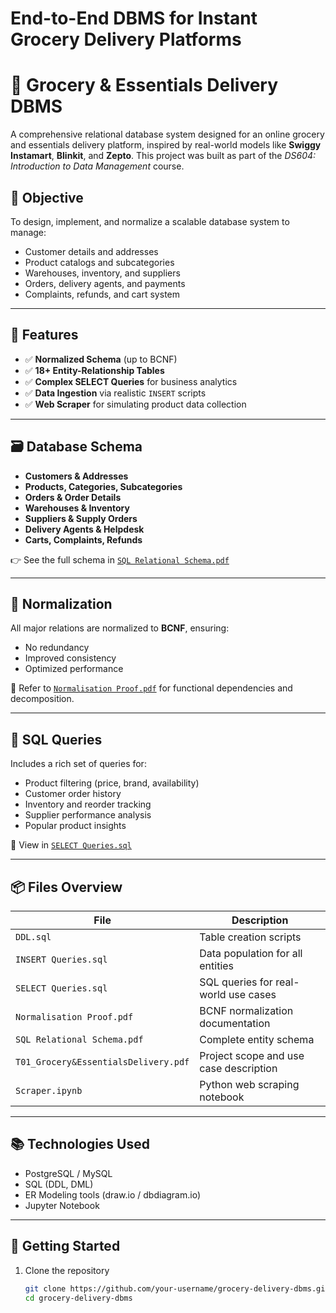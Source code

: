 # End-to-End DBMS for Instant Grocery Delivery Platforms

# 🛒 Grocery & Essentials Delivery DBMS

A comprehensive relational database system designed for an online grocery and essentials delivery platform, inspired by real-world models like **Swiggy Instamart**, **Blinkit**, and **Zepto**. This project was built as part of the *DS604: Introduction to Data Management* course.

## 📌 Objective

To design, implement, and normalize a scalable database system to manage:
- Customer details and addresses
- Product catalogs and subcategories
- Warehouses, inventory, and suppliers
- Orders, delivery agents, and payments
- Complaints, refunds, and cart system

---

## 📁 Features

- ✅ **Normalized Schema** (up to BCNF)
- ✅ **18+ Entity-Relationship Tables**
- ✅ **Complex SELECT Queries** for business analytics
- ✅ **Data Ingestion** via realistic `INSERT` scripts
- ✅ **Web Scraper** for simulating product data collection

---

## 🗃️ Database Schema

- **Customers & Addresses**
- **Products, Categories, Subcategories**
- **Orders & Order Details**
- **Warehouses & Inventory**
- **Suppliers & Supply Orders**
- **Delivery Agents & Helpdesk**
- **Carts, Complaints, Refunds**

👉 See the full schema in [`SQL Relational Schema.pdf`](./SQL%20Relational%20Schema.pdf)

---

## 🧠 Normalization

All major relations are normalized to **BCNF**, ensuring:
- No redundancy
- Improved consistency
- Optimized performance

📄 Refer to [`Normalisation Proof.pdf`](./Normalisation%20Proof.pdf) for functional dependencies and decomposition.

---

## 🧪 SQL Queries

Includes a rich set of queries for:

- Product filtering (price, brand, availability)
- Customer order history
- Inventory and reorder tracking
- Supplier performance analysis
- Popular product insights

📂 View in [`SELECT Queries.sql`](./SELECT%20Queries.sql)

---

## 📦 Files Overview

| File | Description |
|------|-------------|
| `DDL.sql` | Table creation scripts |
| `INSERT Queries.sql` | Data population for all entities |
| `SELECT Queries.sql` | SQL queries for real-world use cases |
| `Normalisation Proof.pdf` | BCNF normalization documentation |
| `SQL Relational Schema.pdf` | Complete entity schema |
| `T01_Grocery&EssentialsDelivery.pdf` | Project scope and use case description |
| `Scraper.ipynb` | Python web scraping notebook |

---

## 📚 Technologies Used

- PostgreSQL / MySQL
- SQL (DDL, DML)
- ER Modeling tools (draw.io / dbdiagram.io)
- Jupyter Notebook
  
---

## 🏁 Getting Started

1. Clone the repository  
   ```bash
   git clone https://github.com/your-username/grocery-delivery-dbms.git
   cd grocery-delivery-dbms
